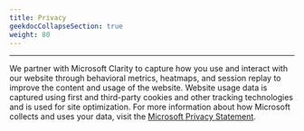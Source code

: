 ```yaml
---
title: Privacy
geekdocCollapseSection: true
weight: 80
---
```


---
We partner with Microsoft Clarity to capture how you use and interact with our website through behavioral metrics, heatmaps, and session replay to improve the content and usage of the website. Website usage data is captured using first and third-party cookies and other tracking technologies and is used for site optimization. For more information about how Microsoft collects and uses your data, visit the [Microsoft Privacy Statement](https://privacy.microsoft.com/en-US/privacystatement).

